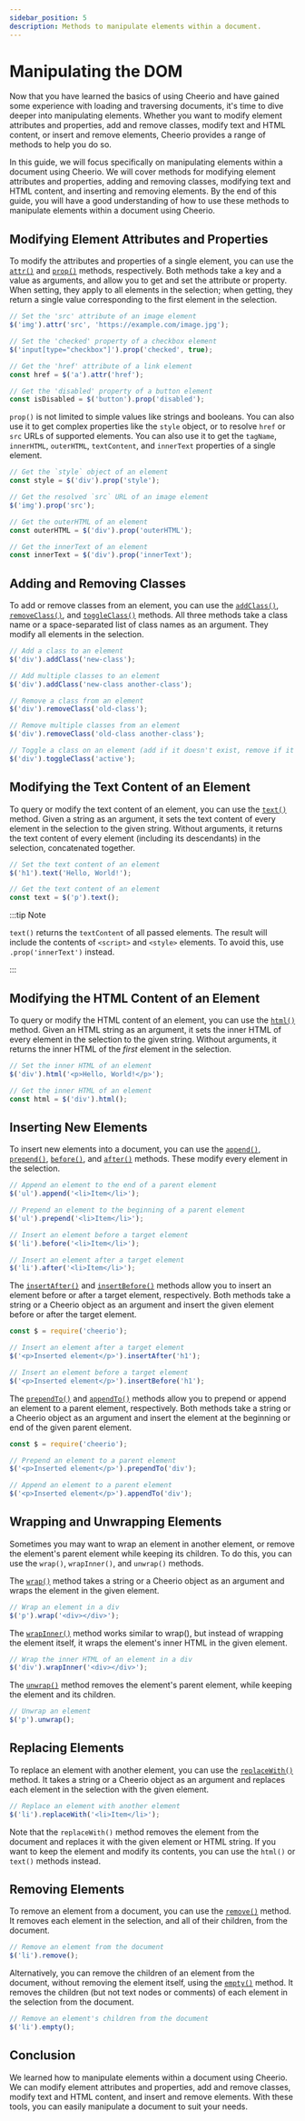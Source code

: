 ```yaml
---
sidebar_position: 5
description: Methods to manipulate elements within a document.
---
```


# Manipulating the DOM

Now that you have learned the basics of using Cheerio and have gained some
experience with loading and traversing documents, it's time to dive deeper into
manipulating elements. Whether you want to modify element attributes and
properties, add and remove classes, modify text and HTML content, or insert and
remove elements, Cheerio provides a range of methods to help you do so.

In this guide, we will focus specifically on manipulating elements within a
document using Cheerio. We will cover methods for modifying element attributes
and properties, adding and removing classes, modifying text and HTML content,
and inserting and removing elements. By the end
of this guide, you will have a good understanding of how to use these methods to
manipulate elements within a document using Cheerio.

## Modifying Element Attributes and Properties

To modify the attributes and properties of a single element, you can use the
[`attr()`](/docs/api/classes/Cheerio#attr) and
[`prop()`](/docs/api/classes/Cheerio#prop) methods, respectively. Both methods
take a key and a value as arguments, and allow you to get and set the attribute
or property. When setting, they apply to all elements in the selection; when
getting, they return a single value corresponding to the first element in the
selection.

```js
// Set the 'src' attribute of an image element
$('img').attr('src', 'https://example.com/image.jpg');

// Set the 'checked' property of a checkbox element
$('input[type="checkbox"]').prop('checked', true);

// Get the 'href' attribute of a link element
const href = $('a').attr('href');

// Get the 'disabled' property of a button element
const isDisabled = $('button').prop('disabled');
```

`prop()` is not limited to simple values like strings and booleans. You can also
use it to get complex properties like the `style` object, or to resolve `href`
or `src` URLs of supported elements. You can also use it to get the `tagName`,
`innerHTML`, `outerHTML`, `textContent`, and `innerText` properties of a single
element.

```js
// Get the `style` object of an element
const style = $('div').prop('style');

// Get the resolved `src` URL of an image element
$('img').prop('src');

// Get the outerHTML of an element
const outerHTML = $('div').prop('outerHTML');

// Get the innerText of an element
const innerText = $('div').prop('innerText');
```

## Adding and Removing Classes

To add or remove classes from an element, you can use the
[`addClass()`](/docs/api/classes/Cheerio#addclass),
[`removeClass()`](/docs/api/classes/Cheerio#removeclass), and
[`toggleClass()`](/docs/api/classes/Cheerio#toggleclass) methods. All three
methods take a class name or a space-separated list of class names as an
argument. They modify all elements in the selection.

```js
// Add a class to an element
$('div').addClass('new-class');

// Add multiple classes to an element
$('div').addClass('new-class another-class');

// Remove a class from an element
$('div').removeClass('old-class');

// Remove multiple classes from an element
$('div').removeClass('old-class another-class');

// Toggle a class on an element (add if it doesn't exist, remove if it does)
$('div').toggleClass('active');
```

## Modifying the Text Content of an Element

To query or modify the text content of an element, you can use the
[`text()`](/docs/api/classes/Cheerio#text) method. Given a string as an
argument, it sets the text content of every element in the selection to the
given string. Without arguments, it returns the text content of every element
(including its descendants) in the selection, concatenated together.

```js
// Set the text content of an element
$('h1').text('Hello, World!');

// Get the text content of an element
const text = $('p').text();
```

:::tip Note

`text()` returns the `textContent` of all passed elements. The result will
include the contents of `<script>` and `<style>` elements. To avoid this, use
`.prop('innerText')` instead.

:::

## Modifying the HTML Content of an Element

To query or modify the HTML content of an element, you can use the
[`html()`](/docs/api/classes/Cheerio#html) method. Given an HTML string as an
argument, it sets the inner HTML of every element in the selection to the given
string. Without arguments, it returns the inner HTML of the _first_ element in
the selection.

```js
// Set the inner HTML of an element
$('div').html('<p>Hello, World!</p>');

// Get the inner HTML of an element
const html = $('div').html();
```

## Inserting New Elements

To insert new elements into a document, you can use the
[`append()`](/docs/api/classes/Cheerio#append),
[`prepend()`](/docs/api/classes/Cheerio#prepend),
[`before()`](/docs/api/classes/Cheerio#before), and
[`after()`](/docs/api/classes/Cheerio#after) methods. These modify every element
in the selection.

```js
// Append an element to the end of a parent element
$('ul').append('<li>Item</li>');

// Prepend an element to the beginning of a parent element
$('ul').prepend('<li>Item</li>');

// Insert an element before a target element
$('li').before('<li>Item</li>');

// Insert an element after a target element
$('li').after('<li>Item</li>');
```

The [`insertAfter()`](/docs/api/classes/Cheerio#insertafter) and
[`insertBefore()`](/docs/api/classes/Cheerio#insertbefore) methods allow you to
insert an element before or after a target element, respectively. Both methods
take a string or a Cheerio object as an argument and insert the given element
before or after the target element.

```js
const $ = require('cheerio');

// Insert an element after a target element
$('<p>Inserted element</p>').insertAfter('h1');

// Insert an element before a target element
$('<p>Inserted element</p>').insertBefore('h1');
```

The [`prependTo()`](/docs/api/classes/Cheerio#prependto) and
[`appendTo()`](/docs/api/classes/Cheerio#appendto) methods allow you to prepend
or append an element to a parent element, respectively. Both methods take a
string or a Cheerio object as an argument and insert the element at the
beginning or end of the given parent element.

```js
const $ = require('cheerio');

// Prepend an element to a parent element
$('<p>Inserted element</p>').prependTo('div');

// Append an element to a parent element
$('<p>Inserted element</p>').appendTo('div');
```

## Wrapping and Unwrapping Elements

Sometimes you may want to wrap an element in another element, or remove the
element's parent element while keeping its children. To do this, you can use the
`wrap()`, `wrapInner()`, and `unwrap()` methods.

The [`wrap()`](/docs/api/classes/Cheerio#wrap) method takes a string or a
Cheerio object as an argument and wraps the element in the given element.

```js
// Wrap an element in a div
$('p').wrap('<div></div>');
```

The [`wrapInner()`](/docs/api/classes/Cheerio#wrapinner) method works similar to
wrap(), but instead of wrapping the element itself, it wraps the element's inner
HTML in the given element.

```js
// Wrap the inner HTML of an element in a div
$('div').wrapInner('<div></div>');
```

The [`unwrap()`](/docs/api/classes/Cheerio#unwrap) method removes the element's
parent element, while keeping the element and its children.

```js
// Unwrap an element
$('p').unwrap();
```

## Replacing Elements

To replace an element with another element, you can use the
[`replaceWith()`](/docs/api/classes/Cheerio#replacewith) method. It takes a
string or a Cheerio object as an argument and replaces each element in the
selection with the given element.

```js
// Replace an element with another element
$('li').replaceWith('<li>Item</li>');
```

Note that the `replaceWith()` method removes the element from the document and
replaces it with the given element or HTML string. If you want to keep the
element and modify its contents, you can use the `html()` or `text()` methods
instead.

## Removing Elements

To remove an element from a document, you can use the
[`remove()`](/docs/api/classes/Cheerio#remove) method. It removes each element
in the selection, and all of their children, from the document.

```js
// Remove an element from the document
$('li').remove();
```

Alternatively, you can remove the children of an element from the document,
without removing the element itself, using the
[`empty()`](/docs/api/classes/Cheerio#empty) method. It removes the children
(but not text nodes or comments) of each element in the selection from the
document.

```js
// Remove an element's children from the document
$('li').empty();
```

## Conclusion

We learned how to manipulate elements within a document using Cheerio. We can
modify element attributes and properties, add and remove classes, modify text
and HTML content, and insert and remove elements.
With these tools, you can easily manipulate a document to suit your needs.
